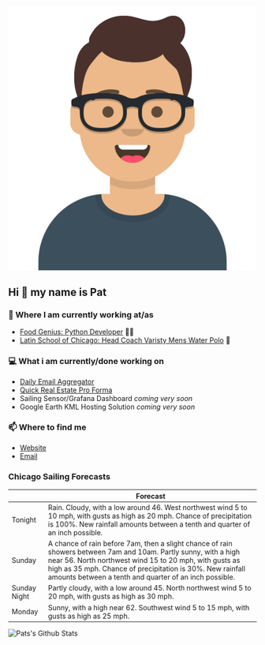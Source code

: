 [![Social banner for p-j-falconer](https://raw.githubusercontent.com/P-J-FALCONER/P-J-FALCONER/master/assets/avataaars.svg)](https://patfalconer.com/)
## Hi :wave: my name is Pat

### 💼 Where I am currently working at/as
- [Food Genius: Python Developer](https://getfoodgenius.com/) 🍔🐍
- [Latin School of Chicago: Head Coach Varisty Mens Water Polo](https://www.latinschool.org/) 🤽


### 💻 What i am currently/done working on
 - [Daily Email Aggregator](https://github.com/P-J-FALCONER/dott_daily_mail)
 - [Quick Real Estate Pro Forma](https://github.com/P-J-FALCONER/henry)
 - Sailing Sensor/Grafana Dashboard *coming very soon*
 - Google Earth KML Hosting Solution *coming very soon*

### 📫 Where to find me
 - [Website](https://patfalconer.com/)
 - [Email](mailto:patrick.j.falconer@gmail.com)


### Chicago Sailing Forecasts
|   | Forecast  |
|---|---|
| Tonight | Rain. Cloudy, with a low around 46. West northwest wind 5 to 10 mph, with gusts as high as 20 mph. Chance of precipitation is 100%. New rainfall amounts between a tenth and quarter of an inch possible. |
| Sunday | A chance of rain before 7am, then a slight chance of rain showers between 7am and 10am. Partly sunny, with a high near 56. North northwest wind 15 to 20 mph, with gusts as high as 35 mph. Chance of precipitation is 30%. New rainfall amounts between a tenth and quarter of an inch possible. |
| Sunday Night | Partly cloudy, with a low around 45. North northwest wind 5 to 20 mph, with gusts as high as 30 mph. |
| Monday | Sunny, with a high near 62. Southwest wind 5 to 15 mph, with gusts as high as 25 mph. |

![Pats's Github Stats](https://github-readme-stats.vercel.app/api?username=p-j-falconer&show_icons=true&theme=radical)
